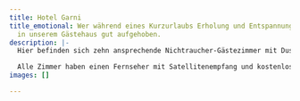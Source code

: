 ```yaml
---
title: Hotel Garni
title_emotional: Wer während eines Kurzurlaubs Erholung und Entspannung sucht, ist
  in unserem Gästehaus gut aufgehoben.
description: |-
  Hier befinden sich zehn ansprechende Nichtraucher-Gästezimmer mit Dusche/WC und variablen Doppel- oder Einzelbetten. Fünf der Zimmer verfügen außerdem über eine kleine Kochnische mit Kühlschrank. Zwei der Doppelzimmer haben eine Verbindungstür und können als Familienzimmer genutzt werden.

  Alle Zimmer haben einen Fernseher mit Satellitenempfang und kostenloses Internet via W-Lan. Die Zimmer im unteren Geschoss haben zudem eine kleine Terasse. Auf Wunsch stellen wir ein Kinderreisebett zur Verfügung. Nebenan im Gasthaus zum Lamm können Sie in aller Ruhe frühstücken. Radfahrer sind uns willkommen und können ihre Räder in einem Abstellraum sicher unterstellen. Aber auch Parkplätze sind vorhanden. Anders als in den Ferienwohnungen sind im Gästehaus keine Haustiere erlaubt.
images: []

---
```

